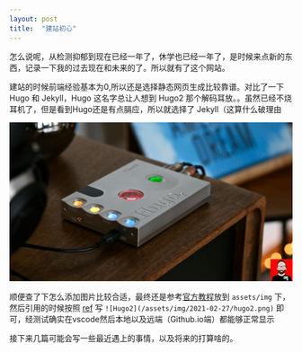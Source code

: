 ```yaml
---
layout: post
title:  "建站初心"
---
```


怎么说呢，从检测抑郁到现在已经一年了，休学也已经一年了，是时候来点新的东西，记录一下我的过去现在和未来的了。所以就有了这个网站。

建站的时候前端经验基本为0,所以还是选择静态网页生成比较靠谱。对比了一下 Hugo 和 Jekyll，Hugo 这名字总让人想到 Hugo2 那个解码耳放。。虽然已经不烧耳机了，但是看到Hugo还是有点膈应，所以就选择了 Jekyll（这算什么破理由

![Hugo2](/assets/img/2021-02-27/hugo2.png)


顺便查了下怎么添加图片比较合适，最终还是参考[官方教程](https://jekyllrb.com/docs/static-files/)放到 `assets/img` 下，然后引用的时候按照 [ref](https://stackoverflow.com/questions/40197197/jekyll-how-to-display-an-image-in-a-post) 写 `![Hugo2](/assets/img/2021-02-27/hugo2.png)` 即可，经测试确实在vscode然后本地以及远端（Github.io端）都能够正常显示

接下来几篇可能会写一些最近遇上的事情，以及将来的打算啥的。

